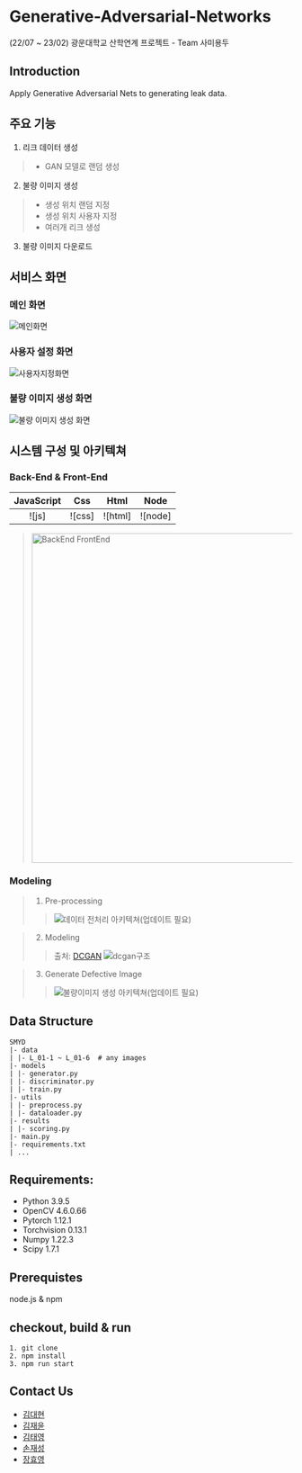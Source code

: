 # Generative-Adversarial-Networks
(22/07 ~ 23/02) 광운대학교 산학연계 프로젝트 - Team 사미용두

## Introduction
Apply Generative Adversarial Nets to generating leak data.

## 주요 기능
1. 리크 데이터 생성
>* GAN 모델로 랜덤 생성

2. 불량 이미지 생성
>* 생성 위치 랜덤 지정
>* 생성 위치 사용자 지정
>* 여러개 리크 생성

3. 불량 이미지 다운로드

## 서비스 화면

### 메인 화면

![메인화면](https://user-images.githubusercontent.com/49435654/214221161-7d22fda2-fc1e-437f-8203-15548903a60d.png)

### 사용자 설정 화면

![사용자지정화면](https://user-images.githubusercontent.com/49435654/214539567-062acd1a-b716-4b74-b032-76c2cd566987.png)

### 불량 이미지 생성 화면

![불량 이미지 생성 화면](https://user-images.githubusercontent.com/49435654/214539519-1c42ed91-1b0f-4b55-ae23-2ec2cc26d761.png)

## 시스템 구성 및 아키텍쳐

### Back-End & Front-End

| JavaScript |    Css    |   Html   |  Node   |
| :--------: | :-------: | :------: | :-----: |
|   ![js]    |   ![css]  |  ![html] | ![node] |

><img width="586" alt="BackEnd   FrontEnd" src="https://user-images.githubusercontent.com/49435654/214540132-9de4ccb3-9f93-4d88-913d-e7fca6e7e054.png">



### Modeling
> 1. Pre-processing
>> ![데이터 전처리 아키텍쳐(업데이트 필요)](https://user-images.githubusercontent.com/49435654/214227127-d231629b-cd5d-4150-ab03-8c82ebaaff55.PNG)

> 
> 2. Modeling
>> 출처: [DCGAN](https://arxiv.org/pdf/1511.06434.pdf)
>> ![dcgan구조](https://user-images.githubusercontent.com/49435654/214542274-3ed33377-1ba8-4a20-ac94-8a17dd7ed414.png)



> 3. Generate Defective Image
>> ![불량이미지 생성 아키텍쳐(업데이트 필요)](https://user-images.githubusercontent.com/49435654/214229041-a5a0402b-aa18-4c9f-b651-fb126d86e511.PNG)

## Data Structure
```
SMYD
|- data
| |- L_01-1 ~ L_01-6  # any images
|- models
| |- generator.py
| |- discriminator.py
| |- train.py
|- utils
| |- preprocess.py
| |- dataloader.py
|- results
| |- scoring.py
|- main.py
|- requirements.txt
| ...

```

## Requirements:
* Python 3.9.5
* OpenCV 4.6.0.66
* Pytorch 1.12.1
* Torchvision 0.13.1
* Numpy 1.22.3
* Scipy 1.7.1

## Prerequistes
node.js & npm

## checkout, build & run
```
1. git clone
2. npm install 
3. npm run start
```
## Contact Us
* [김대현](https://github.com/DevDae)
* [김재윤](https://github.com/kimjaeyoonn)
* [김태영](https://github.com/kty4119)
* [손재성](https://github.com/noseaj)
* [장효영](https://github.com/HyoYoung22)
